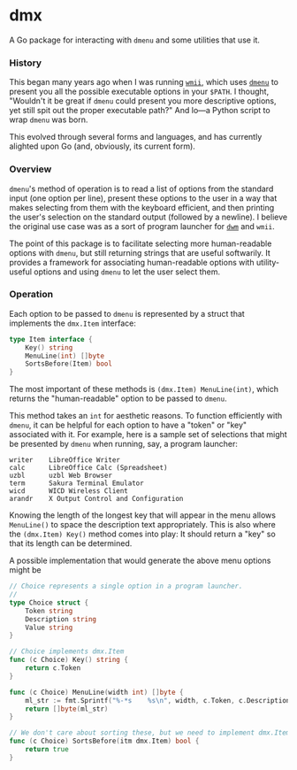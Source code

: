 # dmx
A Go package for interacting with `dmenu` and some utilities that use it.

### History

This began many years ago when I was running
[`wmii`](https://code.google.com/archive/p/wmii), which uses
[`dmenu`](http://tools.suckless.org/dmenu/) to present you all the possible
executable options in your `$PATH`. I thought, "Wouldn't it be great if `dmenu`
could present you more descriptive options, yet still spit out the proper
executable path?" And lo&mdash;a Python script to wrap `dmenu` was born.

This evolved through several forms and languages, and has currently alighted
upon Go (and, obviously, its current form).

### Overview

`dmenu`'s method of operation is to read a list of options from the standard
input (one option per line), present these options to the user in a way that
makes selecting from them with the keyboard efficient, and then printing the
user's selection on the standard output (followed by a newline). I believe the
original use case was as a sort of program launcher for
[`dwm`](http://dwm.suckless.org/) and `wmii`.

The point of this package is to facilitate selecting more human-readable
options with `dmenu`, but still returning strings that are useful softwarily.
It provides a framework for associating human-readable options with
utility-useful options and using `dmenu` to let the user select them.

### Operation

Each option to be passed to `dmenu` is represented by a struct that implements
the ``dmx.Item`` interface:
```go
type Item interface {
    Key() string
    MenuLine(int) []byte
    SortsBefore(Item) bool
}
```
The most important of these methods is `(dmx.Item) MenuLine(int)`, which
returns the "human-readable" option to be passed to `dmenu`.

This method takes an `int` for aesthetic reasons. To function efficiently with
`dmenu`, it can be helpful for each option to have a "token" or "key"
associated with it. For example, here is a sample set of selections that
might be presented by `dmenu` when running, say, a program launcher:
```
writer    LibreOffice Writer
calc      LibreOffice Calc (Spreadsheet)
uzbl      uzbl Web Browser
term      Sakura Terminal Emulator
wicd      WICD Wireless Client
arandr    X Output Control and Configuration
```
Knowing the length of the longest key that will appear in the menu allows
`MenuLine()` to space the description text appropriately. This is also where
the `(dmx.Item) Key()` method comes into play: It should return a "key" so
that its length can be determined.

A possible implementation that would generate the above menu options might be

```go
// Choice represents a single option in a program launcher.
//
type Choice struct {
    Token string
    Description string
    Value string
}

// Choice implements dmx.Item
func (c Choice) Key() string {
    return c.Token
}

func (c Choice) MenuLine(width int) []byte {
    ml_str := fmt.Sprintf("%-*s    %s\n", width, c.Token, c.Description)
    return []byte(ml_str)
}

// We don't care about sorting these, but we need to implement dmx.Item.
func (c Choice) SortsBefore(itm dmx.Item) bool {
    return true
}
```

